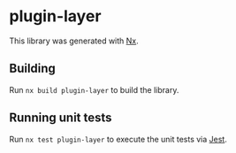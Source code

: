 # plugin-layer

This library was generated with [Nx](https://nx.dev).

## Building

Run `nx build plugin-layer` to build the library.

## Running unit tests

Run `nx test plugin-layer` to execute the unit tests via [Jest](https://jestjs.io).
